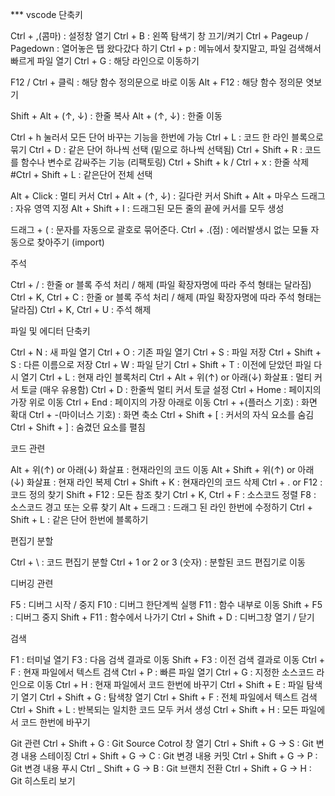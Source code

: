 *** vscode 단축키


Ctrl + ,(콤마) : 설정창 열기
Ctrl + B : 왼쪽 탐색기 창 끄기/켜기
Ctrl + Pageup / Pagedown : 열어놓은 탭 왔다갔다 하기
Ctrl + p : 메뉴에서 찾지말고, 파일 검색해서 빠르게 파일 열기
Ctrl + G : 해당 라인으로 이동하기

F12 / Ctrl + 클릭 : 해당 함수 정의문으로 바로 이동
Alt + F12 : 해당 함수 정의문 엿보기

Shift + Alt + (↑, ↓) : 한줄 복사
Alt + (↑, ↓) : 한줄 이동

Ctrl + h 눌러서 모든 단어 바꾸는 기능을 한번에 가능
Ctrl + L : 코드 한 라인 블록으로 묶기
Ctrl + D : 같은 단어 하나씩 선택 (밑으로 하나씩 선택됨)
Ctrl + Shift + R : 코드를 함수나 변수로 감싸주는 기능 (리팩토링)
Ctrl + Shift + k / Ctrl + x : 한줄 삭제
#Ctrl + Shift + L : 같은단어 전체 선택

Alt + Click : 멀티 커서
Ctrl + Alt + (↑, ↓) : 길다란 커서
Shift + Alt + 마우스 드래그 : 자유 영역 지정
Alt + Shift + I : 드래그된 모든 줄의 끝에 커서를 모두 생성

드래그 + ( : 문자를 자동으로 괄호로 묶어준다.
Ctrl + .(점) : 에러발생시 없는 모듈 자동으로 찾아주기 (import)





주석

Ctrl + / : 한줄 or 블록 주석 처리 / 해제 (파일 확장자명에 따라 주석 형태는 달라짐)
Ctrl + K, Ctrl + C : 한줄 or 블록 주석 처리 / 해제 (파일 확장자명에 따라 주석 형태는 달라짐)
Ctrl + K, Ctrl + U : 주석 해제

 

파일 및 에디터 단축키

Ctrl + N : 새 파일 열기
Ctrl + O : 기존 파일 열기
Ctrl + S : 파일 저장
Ctrl + Shift + S : 다른 이름으로 저장
Ctrl + W : 파일 닫기
Ctrl + Shift + T : 이전에 닫았던 파일 다시 열기
Ctrl + L : 현재 라인 블록처리
Ctrl + Alt + 위(↑) or 아래(↓) 화살표 : 멀티 커서 토글 (매우 유용함)
Ctrl + D : 한줄씩 멀티 커서 토글 설정
Ctrl + Home : 페이지의 가장 위로 이동
Ctrl + End : 페이지의 가장 아래로 이동
Ctrl + +(플러스 기호) : 화면 확대
Ctrl + -(마이너스 기호) : 화면 축소
Ctrl + Shift + [ : 커서의 자식 요소를 숨김
Ctrl + Shift + ] : 숨겼던 요소를 펼침

코드 관련

Alt + 위(↑) or 아래(↓) 화살표 : 현재라인의 코드 이동
Alt + Shift + 위(↑)  or 아래(↓) 화살표 : 현재 라인 복제
Ctrl + Shift + K : 현재라인의 코드 삭제
Ctrl + . or F12 : 코드 정의 찾기
Shift + F12 : 모든 참조 찾기
Ctrl + K, Ctrl + F : 소스코드 정렬
F8 : 소스코드 경고 또는 오류 찾기
Alt + 드래그 : 드래그 된 라인 한번에 수정하기
Ctrl + Shift + L : 같은 단어 한번에 블록하기

편집기 분할

Ctrl + \ : 코드 편집기 분할
Ctrl + 1 or 2 or 3 (숫자) : 분할된 코드 편집기로 이동 

디버깅 관련

F5 : 디버그 시작 / 중지 
F10 : 디버그 한단계씩 실행
F11 : 함수 내부로 이동
Shift + F5 : 디버그 중지
Shift + F11 : 함수에서 나가기
Ctrl + Shift + D : 디버그창 열기 / 닫기

검색

F1 : 터미널 열기
F3 : 다음 검색 결과로 이동 
Shift + F3 : 이전 검색 결과로 이동
Ctrl + F : 현재 파일에서 텍스트 검색
Ctrl + P : 빠른 파일 열기
Ctrl + G : 지정한 소스코드 라인으로 이동
Ctrl + H : 현재 파일에서 코드 한번에 바꾸기
Ctrl + Shift + E : 파일 탐색기 열기
Ctrl + Shift + G : 탐색창 열기
Ctrl + Shift + F : 전체 파일에서 텍스트 검색
Ctrl + Shift + L : 반복되는 일치한 코드 모두 커서 생성
Ctrl + Shift  + H : 모든 파일에서 코드 한번에 바꾸기

Git 관련
Ctrl + Shift + G : Git Source Cotrol 창 열기
Ctrl + Shift + G → S : Git 변경 내용 스테이징
Ctrl + Shift + G → C : Git 변경 내용 커밋
Ctrl + Shift + G → P : Git 변경 내용 푸시
Ctrl _ Shift + G → B : Git 브랜치 전환
Ctrl + Shift + G → H : Git 히스토리 보기
